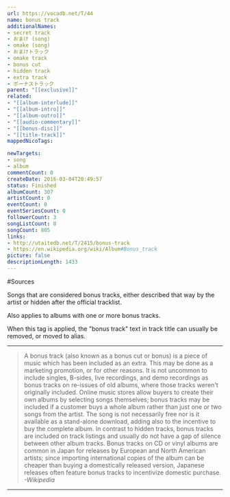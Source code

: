 ```yaml
---
url: https://vocadb.net/T/44
name: bonus track
additionalNames: 
- secret track
- おまけ (song)
- omake (song)
- おまけトラック
- omake track
- bonus cut
- hidden track
- extra track
- ボーナストラック
parent: "[[exclusive]]"
related:
- "[[album-interlude]]"
- "[[album-intro]]"
- "[[album-outro]]"
- "[[audio-commentary]]"
- "[[bonus-disc]]"
- "[[title-track]]"
mappedNicoTags:

newTargets:
- song
- album
commentCount: 0
createDate: 2016-03-04T20:49:57
status: Finished
albumCount: 307
artistCount: 0
eventCount: 0
eventSeriesCount: 0
followerCount: 3
songListCount: 0
songCount: 805
links: 
- http://utaitedb.net/T/2415/bonus-track
- https://en.wikipedia.org/wiki/Album#Bonus_track
picture: false
descriptionLength: 1433
---
```


#Sources

Songs that are considered bonus tracks, either described that way by the artist or hidden after the official tracklist.

Also applies to albums with one or more bonus tracks.

When this tag is applied, the "bonus track" text in track title can usually be removed, or moved to alias.

___

> A bonus track (also known as a bonus cut or bonus) is a piece of music which has been included as an extra.
This may be done as a marketing promotion, or for other reasons.
It is not uncommon to include singles, B-sides, live recordings, and demo recordings as bonus tracks on re-issues of old albums, where those tracks weren't originally included.
Online music stores allow buyers to create their own albums by selecting songs themselves; bonus tracks may be included if a customer buys a whole album rather than just one or two songs from the artist.
The song is not necessarily free nor is it available as a stand-alone download, adding also to the incentive to buy the complete album.
In contrast to hidden tracks, bonus tracks are included on track listings and usually do not have a gap of silence between other album tracks.
Bonus tracks on CD or vinyl albums are common in Japan for releases by European and North American artists; since importing international copies of the album can be cheaper than buying a domestically released version, Japanese releases often feature bonus tracks to incentivize domestic purchase.
*-Wikipedia*

---

